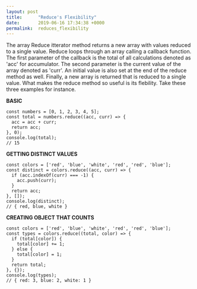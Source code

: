 ```yaml
---
layout: post
title:      "Reduce's Flexibility"
date:       2019-06-16 17:34:38 +0000
permalink:  reduces_flexibility
---
```



The array Reduce itterator method returns a new array with values reduced to a single value. Reduce loops through an array calling a callback function. The first parameter of the callback is the total of all calculations denoted as 'acc' for accumulator. The second parameter is the current value of the array denoted as 'curr'. An initial value is also set at the end of the reduce method as well. Finally, a new array is returned that is reduced to a single value. What makes the reduce method so useful is its flebility. Take these three examples for instance.

**BASIC**
```
const numbers = [0, 1, 2, 3, 4, 5];
const total = numbers.reduce((acc, curr) => {
  acc = acc + curr;
  return acc;
}, 0);
console.log(total); 
// 15
```

**GETTING DISTINCT VALUES**
```
const colors = ['red', 'blue', 'white', 'red', 'red', 'blue'];
const distinct = colors.reduce((acc, curr) => {
  if (acc.indexOf(curr) === -1) {
    acc.push(curr);
  }
  return acc;
}, []);
console.log(distinct);
// { red, blue, white }
```

**CREATING OBJECT THAT COUNTS**
```
const colors = ['red', 'blue', 'white', 'red', 'red', 'blue'];
const types = colors.reduce((total, color) => {
  if (total[color]) {
    total[color] += 1;
  } else {
    total[color] = 1;
  }
  return total;
}, {});
console.log(types);
// { red: 3, blue: 2, white: 1 }
```

